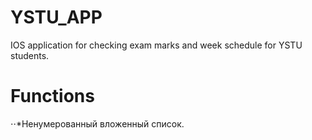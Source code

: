 # YSTU_APP
IOS application for checking exam marks and week schedule for YSTU students.

# Functions
⋅⋅*Ненумерованный вложенный список.

